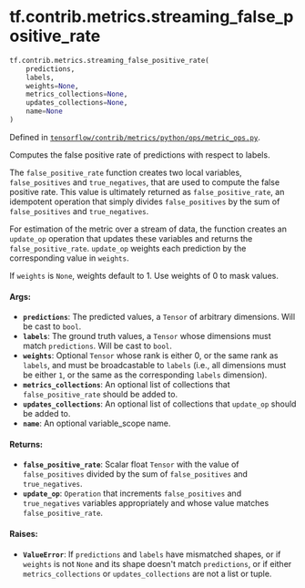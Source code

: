 <div itemscope itemtype="http://developers.google.com/ReferenceObject">
<meta itemprop="name" content="tf.contrib.metrics.streaming_false_positive_rate" />
<meta itemprop="path" content="Stable" />
</div>

# tf.contrib.metrics.streaming_false_positive_rate

``` python
tf.contrib.metrics.streaming_false_positive_rate(
    predictions,
    labels,
    weights=None,
    metrics_collections=None,
    updates_collections=None,
    name=None
)
```



Defined in [`tensorflow/contrib/metrics/python/ops/metric_ops.py`](/code/stable/tensorflow/contrib/metrics/python/ops/metric_ops.py).

Computes the false positive rate of predictions with respect to labels.

The `false_positive_rate` function creates two local variables,
`false_positives` and `true_negatives`, that are used to compute the
false positive rate. This value is ultimately returned as
`false_positive_rate`, an idempotent operation that simply divides
`false_positives` by the sum of `false_positives` and `true_negatives`.

For estimation of the metric over a stream of data, the function creates an
`update_op` operation that updates these variables and returns the
`false_positive_rate`. `update_op` weights each prediction by the
corresponding value in `weights`.

If `weights` is `None`, weights default to 1. Use weights of 0 to mask values.

#### Args:

* <b>`predictions`</b>: The predicted values, a `Tensor` of arbitrary dimensions. Will
    be cast to `bool`.
* <b>`labels`</b>: The ground truth values, a `Tensor` whose dimensions must match
    `predictions`. Will be cast to `bool`.
* <b>`weights`</b>: Optional `Tensor` whose rank is either 0, or the same rank as
    `labels`, and must be broadcastable to `labels` (i.e., all dimensions must
    be either `1`, or the same as the corresponding `labels` dimension).
* <b>`metrics_collections`</b>: An optional list of collections that
   `false_positive_rate` should be added to.
* <b>`updates_collections`</b>: An optional list of collections that `update_op` should
    be added to.
* <b>`name`</b>: An optional variable_scope name.


#### Returns:

* <b>`false_positive_rate`</b>: Scalar float `Tensor` with the value of
    `false_positives` divided by the sum of `false_positives` and
    `true_negatives`.
* <b>`update_op`</b>: `Operation` that increments `false_positives` and
    `true_negatives` variables appropriately and whose value matches
    `false_positive_rate`.


#### Raises:

* <b>`ValueError`</b>: If `predictions` and `labels` have mismatched shapes, or if
    `weights` is not `None` and its shape doesn't match `predictions`, or if
    either `metrics_collections` or `updates_collections` are not a list or
    tuple.